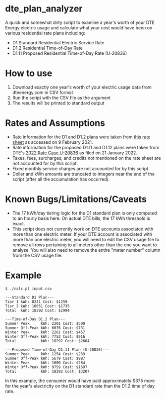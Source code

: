 # dte_plan_analyzer
A quick and somewhat dirty script to examine a year's worth of your DTE Energy electric usage and calculate what your cost would have been on various residential rate plans including:
* D1 Standard Residential Electric Service Rate
* D1.2 Residential Time-of-Day Rate
* D1.11 Proposed Residential Time-of-Day Rate (U-20836)

# How to use 
1. Download exactly one year's worth of your electric usage data from dteenergy.com in CSV format
2. Run the script with the CSV file as the argument
3. The results will be printed to standard output

# Rates and Assumptions
* Rate information for the D1 and D1.2 plans were taken from [this rate sheet](https://newlook.dteenergy.com/wps/wcm/connect/23195474-a4d1-4d38-aa30-a4426fd3336b/WholeHouseRateOptions.pdf?MOD=AJPERES&CACHEID=23195474-a4d1-4d38-aa30-a4426fd3336b) as accessed on 9 February 2021. 
* Rate information for the proposed D1.11 and D1.12 plans were taken from DTE's [2022 Rate Case U-20836](https://mi-psc.force.com/s/case/500t000000WH1HKAA1/in-the-matter-of-the-application-of-dte-electric-company-for-authority-to-increase-its-rates-amend-its-rate-schedules-and-rules-governing-the-distribution-and-supply-of-electric-energy-and-for-miscellaneous-accounting-authority) as filed on 21 January 2022.
* Taxes, fees, surcharges, and credits not mentioned on the rate sheet are not accounted for by this script.
* Fixed monthly service charges are not accounted for by this script.
* Dollar and kWh amounts are truncated to integers near the end of the script (after all the accumulation has occurred).

# Known Bugs/Limitations/Caveats
* The 17 kWh/day tiering logic for the D1 standard plan is only computed to an hourly basis here. On actual DTE bills, the 17 kWh threshold is exact.
* This script does not currently work on DTE accounts associated with more than one electric meter. If your DTE account is associated with more than one electric meter, you will need to edit the CSV usage file to remove all rows pertaining to all meters other than the one you want to analyze. You will also need to remove the entire "meter number" column from the CSV usage file.

# Example
    $ ./calc.pl input.csv
    
    ---Standard D1 Plan---
    Tier 1 kWh: 8241 Cost: $1259
    Tier 2 kWh: 10051 Cost: $1735
    Total  kWh: 18292 Cost: $2994
    
    ---Time-of-Day D1.2 Plan---
    Summer Peak     kWh: 2201 Cost: $500
    Summer Off-Peak kWh: 6076 Cost: $731
    Winter Peak     kWh: 2261 Cost: $457
    Winter Off-Peak kWh: 7752 Cost: $916
    Total           kWh: 18292 Cost: $2604
    
    ---Proposed Time-of-Day D1.11 Plan (U-20836)---
    Summer Peak     kWh: 1254 Cost: $239
    Summer Off-Peak kWh: 5679 Cost: $987
    Winter Peak     kWh: 1600 Cost: $284
    Winter Off-Peak kWh: 9759 Cost: $1697
    Total           kWh: 18292 Cost: $3207
    
In this example, the consumer would have paid approximately $375 more for the year's electricity on the D1 standard rate than the D1.2 time of day rate.
